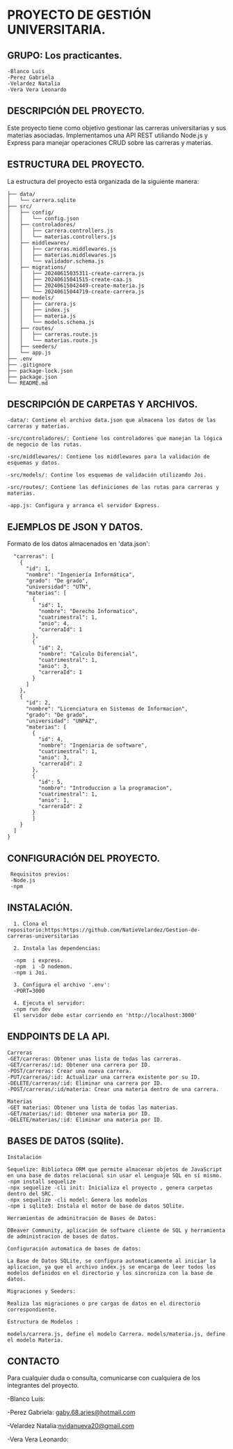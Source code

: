 # PROYECTO DE GESTIÓN UNIVERSITARIA.
## GRUPO: Los practicantes.
```
-Blanco Luis
-Perez Gabriela
-Velardez Natalia
-Vera Vera Leonardo
```
## DESCRIPCIÓN DEL PROYECTO.
Este proyecto tiene como objetivo gestionar las carreras universitarias y sus materias asociadas.
Implementamos una API REST utiliando Node.js y Express para manejar operaciones CRUD sobre las carreras y materias.

## ESTRUCTURA DEL PROYECTO.
La estructura del proyecto está organizada de la siguiente manera:

```tp/
├── data/
│   └── carrera.sqlite
├── src/
│   ├── config/
│   │   └── config.json
│   ├── controladores/
│   │   ├── carrera.controllers.js
│   │   └── materias.controllers.js
│   ├── middlewares/
│   │   ├── carreras.middlewares.js
│   │   ├── materias.middlewares.js
│   │   └── validador.schema.js
│   ├── migrations/
│   │   ├── 20240615035311-create-carrera.js
│   │   ├── 20240615041515-create-caa.js
│   │   ├── 20240615042449-create-materia.js
│   │   └── 20240615044719-create-carrera.js
│   ├── models/
│   │   ├── carrera.js
│   │   ├── index.js
│   │   ├── materia.js
│   │   └── models.schema.js
│   ├── routes/
│   │   ├── carreras.route.js
│   │   └── materias.route.js
│   ├── seeders/
│   └── app.js
├── .env
├── .gitignore
├── package-lock.json
├── package.json
└── README.md
```

## DESCRIPCIÓN DE CARPETAS Y ARCHIVOS.
```
-data/: Contiene el archivo data.json que almacena los datos de las carreras y materias.

-src/controladores/: Contiene los controladores que manejan la lógica de negocio de las rutas.

-src/middlewares/: Contiene los middlewares para la validación de esquemas y datos.

-src/models/: Contine los esquemas de validación utilizando Joi.

-src/routes/: Contiene las definiciones de las rutas para carreras y materias.

-app.js: Configura y arranca el servidor Express.
```

## EJEMPLOS DE JSON Y DATOS.
Formato de los datos almacenados en 'data.json':
```{
  "carreras": [
    {
      "id": 1,
      "nombre": "Ingeniería Informática",
      "grado": "De grado",
      "universidad": "UTN",
      "materias": [
        {
          "id": 1,
          "nombre": "Derecho Informatico",
          "cuatrimestral": 1,
          "anio": 4,
          "carreraId": 1
        },
        {
          "id": 2,
          "nombre": "Calculo Diferencial",
          "cuatrimestral": 1,
          "anio": 3,
          "carreraId": 1
        }
      ]
    },
    {
      "id": 2,
      "nombre": "Licenciatura en Sistemas de Informacion",
      "grado": "De grado",
      "universidad": "UNPAZ",
      "materias": [
        {
          "id": 4,
          "nombre": "Ingeniaria de software",
          "cuatrimestral": 1,
          "anio": 3,
          "carreraId": 2
        },
        {
          "id": 5,
          "nombre": "Introduccion a la programacion",
          "cuatrimestral": 1,
          "anio": 1,
          "carreraId": 2
        }
        ]
    }
  ]
}
```
 ## CONFIGURACIÓN DEL PROYECTO.
 ```
  Requisitos previos:
  -Node.js
  -npm 
```
  ## INSTALACIÓN.
```
  1. Clona el repositorio:https:https://github.com/NatieVelardez/Gestion-de-carreras-universitarias

  2. Instala las dependencias:

  -npm  i express.
  -npm  i -D nodemon.
  -npm i Joi.
  
  3. Configura el archivo '.env':
  -PORT=3000

  4. Ejecuta el servidor:
  -npm run dev
  El servidor debe estar corriendo en 'http://localhost:3000'
```
## ENDPOINTS DE LA API.
```
Carreras
-GET/carreras: Obtener unas lista de todas las carreras.
-GET/carreras/:id: Obtener una carrera por ID.
-POST/carreras: Crear una nueva carrera.
-PUT/carreras/:id: Actualizar una carrera existente por su ID.
-DELETE/carreras/:id: Eliminar una carrera por ID.
-POST/carreras/:id/materia: Crear una materia dentro de una carrera.

Materias 
-GET materias: Obtener una lista de todas las materias.
-GET/materias/:id: Obtener una materia por ID.
-DELETE/materias/:id: Eliminar una materia por ID.
```
## BASES DE DATOS (SQlite).
```
Instalación

Sequelize: Biblioteca ORM que permite almacenar objetos de JavaScript en una base de datos relacional sin usar el Lenguaje SQL en sí mismo.
-npm install sequelize
-npx sequelize -cli init: Inicializa el proyecto , genera carpetas dentro del SRC.
-npx sequelize -cli model: Genera los modelos
-npm i sqlite3: Instala el motor de base de datos SQlite.

Herramientas de adminitración de Bases de Datos:

DBeaver Community, aplicación de software cliente de SQL y herramienta de administracion de bases de datos.

Configuración automatica de bases de datos:

La Base de Datos SQLite, se configura automaticamente al iniciar la aplicacion, ya que el archivo index.js se encarga de leer todos los modelos definidos en el directorio y los sincroniza con la base de datos.

Migraciones y Seeders:

Realiza las migraciones o pre cargas de datos en el directorio correspondiente.

Estructura de Modelos :

models/carrera.js, define el modelo Carrera. models/materia.js, define el modelo Materia.
```
## CONTACTO
Para cualquier duda o consulta, comunicarse con cualquiera de los integrantes del proyecto.

-Blanco Luis: 

-Perez Gabriela: gaby.68.aries@hotmail.com

-Velardez Natalia:nvidanueva20@gmail.com

-Vera Vera Leonardo:

  

